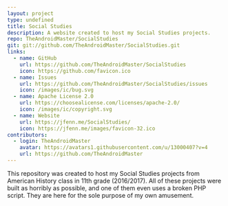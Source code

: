 ```yaml
---
layout: project
type: undefined
title: Social Studies
description: A website created to host my Social Studies projects.
repo: TheAndroidMaster/SocialStudies
git: git://github.com/TheAndroidMaster/SocialStudies.git
links:
  - name: GitHub
    url: https://github.com/TheAndroidMaster/SocialStudies
    icon: https://github.com/favicon.ico
  - name: Issues
    url: https://github.com/TheAndroidMaster/SocialStudies/issues
    icon: /images/ic/bug.svg
  - name: Apache License 2.0
    url: https://choosealicense.com/licenses/apache-2.0/
    icon: /images/ic/copyright.svg
  - name: Website
    url: https://jfenn.me/SocialStudies/
    icon: https://jfenn.me/images/favicon-32.ico
contributors:
  - login: TheAndroidMaster
    avatar: https://avatars1.githubusercontent.com/u/13000407?v=4
    url: https://github.com/TheAndroidMaster
---
```


This repository was created to host my Social Studies projects from American History class in 11th grade (2016/2017). All of these projects were built as horribly as possible, and one of them even uses a broken PHP script. They are here for the sole purpose of my own amusement.
